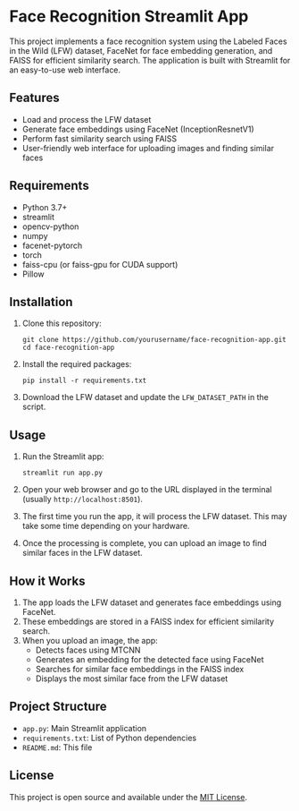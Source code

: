 # Face Recognition Streamlit App

This project implements a face recognition system using the Labeled Faces in the Wild (LFW) dataset, FaceNet for face embedding generation, and FAISS for efficient similarity search. The application is built with Streamlit for an easy-to-use web interface.

## Features

- Load and process the LFW dataset
- Generate face embeddings using FaceNet (InceptionResnetV1)
- Perform fast similarity search using FAISS
- User-friendly web interface for uploading images and finding similar faces

## Requirements

- Python 3.7+
- streamlit
- opencv-python
- numpy
- facenet-pytorch
- torch
- faiss-cpu (or faiss-gpu for CUDA support)
- Pillow

## Installation

1. Clone this repository:
   ```
   git clone https://github.com/yourusername/face-recognition-app.git
   cd face-recognition-app
   ```

2. Install the required packages:
   ```
   pip install -r requirements.txt
   ```

3. Download the LFW dataset and update the `LFW_DATASET_PATH` in the script.

## Usage

1. Run the Streamlit app:
   ```
   streamlit run app.py
   ```

2. Open your web browser and go to the URL displayed in the terminal (usually `http://localhost:8501`).

3. The first time you run the app, it will process the LFW dataset. This may take some time depending on your hardware.

4. Once the processing is complete, you can upload an image to find similar faces in the LFW dataset.

## How it Works

1. The app loads the LFW dataset and generates face embeddings using FaceNet.
2. These embeddings are stored in a FAISS index for efficient similarity search.
3. When you upload an image, the app:
   - Detects faces using MTCNN
   - Generates an embedding for the detected face using FaceNet
   - Searches for similar face embeddings in the FAISS index
   - Displays the most similar face from the LFW dataset

## Project Structure

- `app.py`: Main Streamlit application
- `requirements.txt`: List of Python dependencies
- `README.md`: This file

## License

This project is open source and available under the [MIT License](LICENSE).